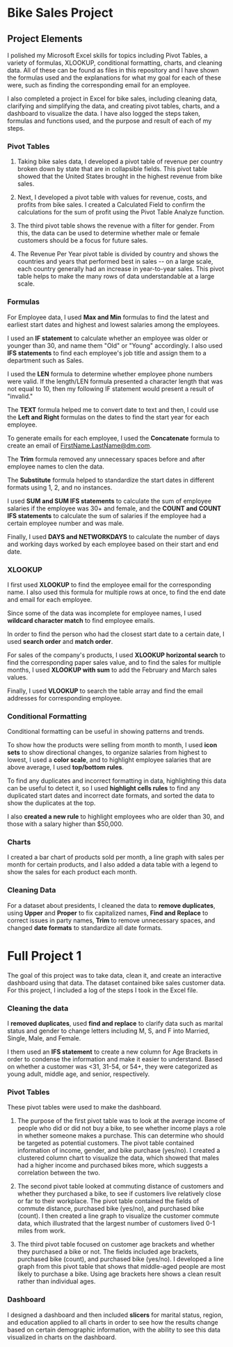# Bike Sales Project

## Project Elements
I polished my Microsoft Excel skills for topics including Pivot Tables, a variety of formulas, XLOOKUP, conditional formatting, charts, and cleaning data. All of these can be found as files in this repository and I have shown the formulas used and the explanations for what my goal for each of these were, such as finding the corresponding email for an employee.

I also completed a project in Excel for bike sales, including cleaning data, clarifying and simplifying the data, and creating pivot tables, charts, and a dashboard to visualize the data. I have also logged the steps taken, formulas and functions used, and the purpose and result of each of my steps.

### Pivot Tables
1. Taking bike sales data, I developed a pivot table of revenue per country broken down by state that are in collapsible fields. This pivot table showed that the United States brought in the highest revenue from bike sales.

2. Next, I developed a pivot table with values for revenue, costs, and profits from bike sales. I created a Calculated Field to confirm the calculations for the sum of profit using the Pivot Table Analyze function.

3. The third pivot table shows the revenue with a filter for gender. From this, the data can be used to determine whether male or female customers should be a focus for future sales.

4. The Revenue Per Year pivot table is divided by country and shows the countries and years that performed best in sales -- on a large scale, each country generally had an increase in year-to-year sales. This pivot table helps to make the many rows of data understandable at a large scale.

### Formulas
For Employee data, I used **Max and Min** formulas to find the latest and earliest start dates and highest and lowest salaries among the employees.

I used an **IF statement** to calculate whether an employee was older or younger than 30, and name them "Old" or "Young" accordingly. I also used **IFS statements** to find each employee's job title and assign them to a department such as Sales.

I used the **LEN** formula to determine whether employee phone numbers were valid. If the length/LEN formula presented a character length that was not equal to 10, then my following IF statement would present a result of "invalid."

The **TEXT** formula helped me to convert date to text and then, I could use the **Left and Right** formulas on the dates to find the start year for each employee.

To generate emails for each employee, I used the **Concatenate** formula to create an email of FirstName.LastName@dm.com.

The **Trim** formula removed any unnecessary spaces before and after employee names to clen the data.

The **Substitute** formula helped to standardize the start dates in different formats using 1, 2, and no instances.

I used **SUM and SUM IFS statements** to calculate the sum of employee salaries if the employee was 30+ and female, and the **COUNT and COUNT IFS statements** to calculate the sum of salaries if the employee had a certain employee number and was male.

Finally, I used **DAYS and NETWORKDAYS** to calculate the number of days and working days worked by each employee based on their start and end date.

### XLOOKUP
I first used **XLOOKUP** to find the employee email for the corresponding name. I also used this formula for multiple rows at once, to find the end date and email for each employee.

Since some of the data was incomplete for employee names, I used **wildcard character match** to find employee emails.

In order to find the person who had the closest start date to a certain date, I used **search order** and **match order**.

For sales of the company's products, I used **XLOOKUP horizontal search** to find the corresponding paper sales value, and to find the sales for multiple months, I used **XLOOKUP with sum** to add the February and March sales values.

Finally, I used **VLOOKUP** to search the table array and find the email addresses for corresponding employee.

### Conditional Formatting
Conditional formatting can be useful in showing patterns and trends.

To show how the products were selling from month to month, I used **icon sets** to show directional changes, to organize salaries from highest to lowest, I used a **color scale**, and to highlight employee salaries that are above average, I used **top/bottom rules**.

To find any duplicates and incorrect formatting in data, highlighting this data can be useful to detect it, so I used **highlight cells rules** to find any duplicated start dates and incorrect date formats, and sorted the data to show the duplicates at the top.

I also **created a new rule** to highlight employees who are older than 30, and those with a salary higher than $50,000.

### Charts
I created a bar chart of products sold per month, a line graph with sales per month for certain products, and I also added a data table with a legend to show the sales for each product each month.

### Cleaning Data
For a dataset about presidents, I cleaned the data to **remove duplicates**, using **Upper** and **Proper** to fix capitalized names, **Find and Replace** to correct issues in party names, **Trim** to remove unnecessary spaces, and changed **date formats** to standardize all date formats.

# Full Project 1
The goal of this project was to take data, clean it, and create an interactive dashboard using that data. The dataset contained bike sales customer data. For this project, I included a log of the steps I took in the Excel file.

### Cleaning the data
I **removed duplicates**, used **find and replace** to clarify data such as marital status and gender to change letters including M, S, and F into Married, Single, Male, and Female.

I them used an **IFS statement** to create a new column for Age Brackets in order to condense the information and make it easier to understand. Based on whether a customer was <31, 31-54, or 54+, they were categorized as young adult, middle age, and senior, respectively.

### Pivot Tables
These pivot tables were used to make the dashboard.

1. The purpose of the first pivot table was to look at the average income of people who did or did not buy a bike, to see whether income plays a role in whether someone makes a purchase. This can determine who should be targeted as potential customers. The pivot table contained information of income, gender, and bike purchase (yes/no). I created a clustered column chart to visualize the data, which showed that males had a higher income and purchased bikes more, which suggests a correlation between the two.

2. The second pivot table looked at commuting distance of customers and whether they purchased a bike, to see if customers live relatively close or far to their workplace. The pivot table contained the fields of commute distance, purchased bike (yes/no), and purchased bike (count). I then created a line graph to visualize the customer commute data, which illustrated that the largest number of customers lived 0-1 miles from work.

3. The third pivot table focused on customer age brackets and whether they purchased a bike or not. The fields included age brackets, purchased bike (count), and purchased bike (yes/no). I developed a line graph from this pivot table that shows that middle-aged people are most likely to purchase a bike. Using age brackets here shows a clean result rather than individual ages.

### Dashboard
I designed a dashboard and then included **slicers** for marital status, region, and education applied to all charts in order to see how the results change based on certain demographic information, with the ability to see this data visualized in charts on the dashboard.
